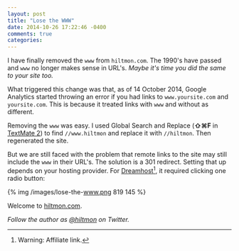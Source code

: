 ```yaml
---
layout: post
title: "Lose the WWW"
date: 2014-10-26 17:22:46 -0400
comments: true
categories: 
---
```


I have finally removed the `www` from `hiltmon.com`. The 1990's have passed and `www` no longer makes sense in URL's. *Maybe it's time you did the same to your site too.*

What triggered this change was that, as of 14 October 2014, Google Analytics started throwing an error if you had links to `www.yoursite.com` and `yoursite.com`. This is because it treated links with `www` and without as different.

Removing the `www` was easy. I used Global Search and Replace (**⇧⌘F** in [TextMate 2](http://blog.macromates.com)) to find `//www.hiltmon` and replace it with `//hiltmon`. Then regenerated the site.

But we are still faced with the problem that remote links to the site may still include the `www` in their URL's. The solution is a 301 redirect. Setting that up depends on your hosting provider. For [Dreamhost](http://www.dreamhost.com/r.cgi?25899)[^1], it required clicking one radio button:

{% img /images/lose-the-www.png 819 145 %}

Welcome to [hiltmon.com](http://hiltmon.com).

*Follow the author as [@hiltmon](http://twitter.com/hiltmon) on Twitter.*

[^1]:	Warning: Affiliate link.